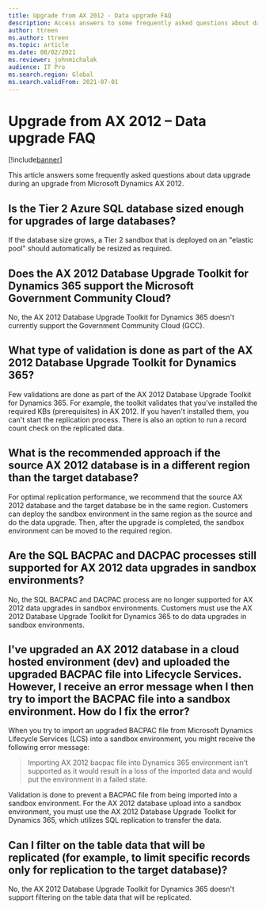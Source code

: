```yaml
---
title: Upgrade from AX 2012 - Data upgrade FAQ
description: Access answers to some frequently asked questions about data upgrade during an upgrade from Microsoft Dynamics AX 2012.
author: ttreen
ms.author: ttreen
ms.topic: article
ms.date: 08/02/2021
ms.reviewer: johnmichalak
audience: IT Pro
ms.search.region: Global
ms.search.validFrom: 2021-07-01
---
```


# Upgrade from AX 2012 – Data upgrade FAQ

[!include[banner](../includes/banner.md)]

This article answers some frequently asked questions about data upgrade during an upgrade from Microsoft Dynamics AX 2012.

## Is the Tier 2 Azure SQL database sized enough for upgrades of large databases?

If the database size grows, a Tier 2 sandbox that is deployed on an "elastic pool" should automatically be resized as required.

## Does the AX 2012 Database Upgrade Toolkit for Dynamics 365 support the Microsoft Government Community Cloud?

No, the AX 2012 Database Upgrade Toolkit for Dynamics 365 doesn't currently support the Government Community Cloud (GCC).

## What type of validation is done as part of the AX 2012 Database Upgrade Toolkit for Dynamics 365?

Few validations are done as part of the AX 2012 Database Upgrade Toolkit for Dynamics 365. For example, the toolkit validates that you've installed the required KBs (prerequisites) in AX 2012. If you haven't installed them, you can't start the replication process. There is also an option to run a record count check on the replicated data.

## What is the recommended approach if the source AX 2012 database is in a different region than the target database?

For optimal replication performance, we recommend that the source AX 2012 database and the target database be in the same region. Customers can deploy the sandbox environment in the same region as the source and do the data upgrade. Then, after the upgrade is completed, the sandbox environment can be moved to the required region.

## Are the SQL BACPAC and DACPAC processes still supported for AX 2012 data upgrades in sandbox environments?

No, the SQL BACPAC and DACPAC process are no longer supported for AX 2012 data upgrades in sandbox environments. Customers must use the AX 2012 Database Upgrade Toolkit for Dynamics 365 to do data upgrades in sandbox environments.

## I've upgraded an AX 2012 database in a cloud hosted environment (dev) and uploaded the upgraded BACPAC file into Lifecycle Services. However, I receive an error message when I then try to import the BACPAC file into a sandbox environment. How do I fix the error?

When you try to import an upgraded BACPAC file from Microsoft Dynamics Lifecycle Services (LCS) into a sandbox environment, you might receive the following error message:

> Importing AX 2012 bacpac file into Dynamics 365 environment isn't supported as it would result in a loss of the imported data and would put the environment in a failed state.

Validation is done to prevent a BACPAC file from being imported into a sandbox environment. For the AX 2012 database upload into a sandbox environment, you must use the AX 2012 Database Upgrade Toolkit for Dynamics 365, which utilizes SQL replication to transfer the data.

## Can I filter on the table data that will be replicated (for example, to limit specific records only for replication to the target database)?

No, the AX 2012 Database Upgrade Toolkit for Dynamics 365 doesn't support filtering on the table data that will be replicated.

